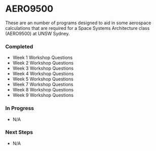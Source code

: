 # AERO9500

These are an number of programs designed to aid in some aerospace calculations that are required for a Space Systems Architecture class (AERO9500) at UNSW Sydney.

### Completed
- Week 1 Workshop Questions
- Week 2 Workshop Questions
- Week 3 Workshop Questions
- Week 4 Workshop Questions
- Week 5 Workshop Questions
- Week 7 Workshop Questions
- Week 8 Workshop Questions
- Week 9 Workshop Questions

### In Progress
- N/A

### Next Steps
- N/A
